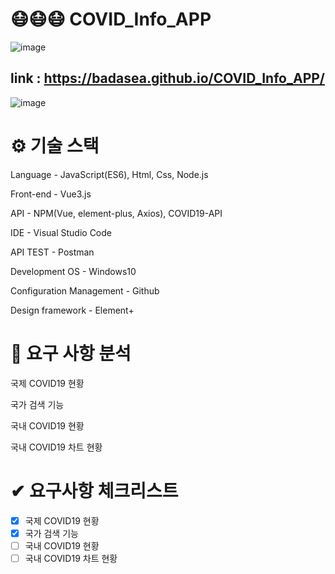 # 😷😷😷 COVID_Info_APP

![image](https://user-images.githubusercontent.com/57929751/147959819-3cf163b7-4baf-4048-96ee-41b766752ea2.png)

## link : https://badasea.github.io/COVID_Info_APP/

![image](https://user-images.githubusercontent.com/57929751/147845154-4dc68d70-5f59-4820-a283-1e56627400b0.png)

# ⚙ 기술 스택

Language - JavaScript(ES6), Html, Css, Node.js

Front-end - Vue3.js

API - NPM(Vue, element-plus, Axios), COVID19-API

IDE - Visual Studio Code

API TEST - Postman

Development OS - Windows10

Configuration Management - Github

Design framework - Element+

# 📌 요구 사항 분석

국제 COVID19 현황

국가 검색 기능

국내 COVID19 현황

국내 COVID19 차트 현황

# ✔ 요구사항 체크리스트


- [x] 국제 COVID19 현황
- [x] 국가 검색 기능
- [ ] 국내 COVID19 현황
- [ ] 국내 COVID19 차트 현황
